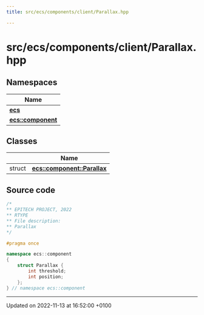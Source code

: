 ```yaml
---
title: src/ecs/components/client/Parallax.hpp

---
```


# src/ecs/components/client/Parallax.hpp



## Namespaces

| Name           |
| -------------- |
| **[ecs](Namespaces/namespaceecs.md)**  |
| **[ecs::component](Namespaces/namespaceecs_1_1component.md)**  |

## Classes

|                | Name           |
| -------------- | -------------- |
| struct | **[ecs::component::Parallax](Classes/structecs_1_1component_1_1_parallax.md)**  |




## Source code

```cpp
/*
** EPITECH PROJECT, 2022
** RTYPE
** File description:
** Parallax
*/

#pragma once

namespace ecs::component
{
    struct Parallax {
        int threshold;
        int position;
    };
} // namespace ecs::component
```


-------------------------------

Updated on 2022-11-13 at 16:52:00 +0100
